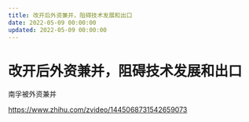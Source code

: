 ```yaml
---
title: 改开后外资兼并，阻碍技术发展和出口
date: 2022-05-09 00:00:00
updated: 2022-05-09 00:00:00
---
```


# 改开后外资兼并，阻碍技术发展和出口

南孚被外资兼并

https://www.zhihu.com/zvideo/1445068731542659073
